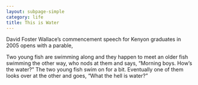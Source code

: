 ```yaml
---
layout: subpage-simple
category: life
title: This is Water
---
```


David Foster Wallace’s commencement speech for Kenyon graduates in 2005 opens with a parable,

Two young fish are swimming along and they happen to meet an older fish swimming the other way, who nods at them and says, “Morning boys. How’s the water?” The two young fish swim on for a bit. Eventually one of them looks over at the other and goes, “What the hell is water?”